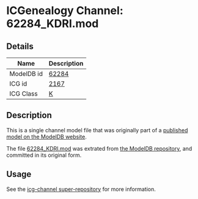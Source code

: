# ICGenealogy Channel: 62284\_KDRI.mod

## Details

Name | Description
---- | -----------
ModelDB id | [62284](http://senselab.med.yale.edu/ModelDB/ShowModel.cshtml?model=62284)
ICG id | [2167](http://icg.neurotheory.ox.ac.uk/channels/1/2167)
ICG Class | [K](http://icg.neurotheory.ox.ac.uk/channels/1)

## Description

This is a single channel model file that was originally part of a [published model on the ModelDB website](http://senselab.med.yale.edu/mModelDB/ShowModel.cshtml?model=62284).

The file [62284\_KDRI.mod](62284_KDRI.mod) was extrated from [the ModelDB repository](http://senselab.med.yale.edu/ModelDB/ShowModel.cshtml?model=62284), and committed in its original form.

## Usage

See the [icg-channel super-repository](https://github.com/icgenealogy/icg-channels) for more information.